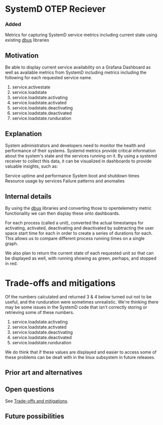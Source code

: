 # SystemD OTEP Reciever

### Added
Metrics for capturing SystemD service metrics including current state using existing [dbus](https://pkg.go.dev/github.com/coreos/go-systemd/v22@v22.5.0/dbus) libraries

## Motivation

Be able to display current service availability on a Grafana Dashboard as well as available metrics from SystemD including metrics including the following for each requested service name.

1. service.activestate
2. service.loadstate
3. service.loadstate.activating
4. service.loadstate.activated
5. service.loadstate.deactivating
6. service.loadstate.deactivated
7. service.loadstate.runduration

## Explanation

<!-- Explain the proposed change as though it was already implemented and you were explaining it to a user. Depending on which layer the proposal addresses, the "user" may vary, or there may even be multiple.

We encourage you to use examples, diagrams, or whatever else makes the most sense! -->

System administrators and developers need to monitor the health and performance of their systems. Systemd metrics provide critical information about the system's state and the services running on it. By using a systemd receiver to collect this data, it can be visualized in dashboards to provide valuable insights, such as:

Service uptime and performance
System boot and shutdown times
Resource usage by services
Failure patterns and anomalies

## Internal details

<!-- From a technical perspective, how do you propose accomplishing the proposal? In particular, please explain:

* How the change would impact and interact with existing functionality
* Likely error modes (and how to handle them)
* Corner cases (and how to handle them) -->



By using the [dbus](https://pkg.go.dev/github.com/coreos/go-systemd/v22@v22.5.0/dbus) libraries and converting those to opentelemetry metric functionality we can then display these onto dashboards.

For each process (called a unit), converted the actual timestamps for activating, activated, deactivating and deactivated by subtracting the user space start time for each in order to create a series of durations for each. This allows us to compare different process running times on a single graph. 

We also plan to return the current state of each requested unit so that can be displayed as well, with running showing as green, perhaps, and stopped in red. 

<!-- While you do not need to prescribe a particular implementation - indeed, OTEPs should be about **behaviour**, not implementation! - it may be useful to provide at least one suggestion as to how the proposal *could* be implemented. This helps reassure reviewers that implementation is at least possible, and often helps them inspire them to think more deeply about trade-offs, alternatives, etc. -->

# Trade-offs and mitigations

<!-- What are some (known!) drawbacks? What are some ways that they might be mitigated?

Note that mitigations do not need to be complete *solutions*, and that they do not need to be accomplished directly through your proposal. A suggested mitigation may even warrant its own OTEP! -->

Of the numbers calculated and returned 3 & 4 below turned out not to be useful, and the runduration were sometimes unrealistic. We're thinking there may be some issues in the SystemD code that isn't correctly storing or retrieving some of these numbers.

1. service.loadstate.activating
2. service.loadstate.activated
3. service.loadstate.deactivating
4. service.loadstate.deactivated
5. service.loadstate.runduration

We do think that if these values are displayed and easier to access some of these problems can be dealt with in the linux subsystem in future releases. 

## Prior art and alternatives

<!-- What are some prior and/or alternative approaches? For instance, is there a corresponding feature in OpenTracing or OpenCensus? What are some ideas that you have rejected? -->

## Open questions

<!-- What are some questions that you know aren't resolved yet by the OTEP? These may be questions that could be answered through further discussion, implementation experiments, or anything else that the future may bring. -->

See [Trade-offs and mitigations](#Trade-offs-and-mitigations).

## Future possibilities

<!-- What are some future changes that this proposal would enable? -->
